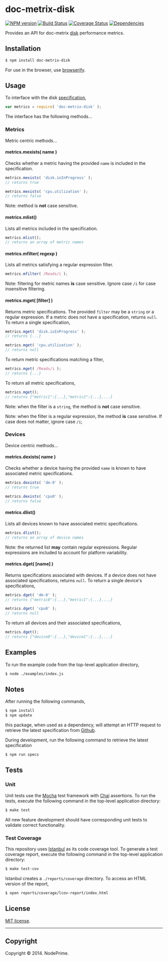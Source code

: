 doc-metrix-disk
===
[![NPM version][npm-image]][npm-url] [![Build Status][travis-image]][travis-url] [![Coverage Status][coveralls-image]][coveralls-url] [![Dependencies][dependencies-image]][dependencies-url]

Provides an API for doc-metrix [disk](https://github.com/doc-metrix/disk) performance metrics.


## Installation

``` bash
$ npm install doc-metrix-disk
```

For use in the browser, use [browserify](https://github.com/substack/node-browserify).


## Usage

To interface with the disk [specification](https://github.com/doc-metrix/disk),

``` javascript
var metrics = require( 'doc-metrix-disk' );
```

The interface has the following methods...


### Metrics

Metric centric methods...


#### metrics.mexists( name )

Checks whether a metric having the provided `name` is included in the specification.

``` javascript
metrics.mexists( 'disk.ioInProgress' );
// returns true

metrics.mexists( 'cpu.utilization' );
// returns false
```

Note: method is __not__ case sensitive.


#### metrics.mlist()

Lists all metrics included in the specification.

``` javascript
metrics.mlist();
// returns an array of metric names
```


#### metrics.mfilter( regexp )

Lists all metrics satisfying a regular expression filter.

``` javascript
metrics.mfilter( /Reads/i );
```

Note: filtering for metric names __is__ case sensitive. Ignore case `/i` for case insensitive filtering.


#### metrics.mget( [filter] )

Returns metric specifications. The provided `filter` may be a `string` or a regular expression. If a metric does not have a specification, returns `null`. To return a single specification,

``` javascript
metrics.mget( 'disk.ioInProgress' );
// returns {...}

metrics.mget( 'cpu.utilization' );
// returns null
```

To return metric specifications matching a filter,

``` javascript
metrics.mget( /Reads/i );
// returns {...}
```

To return all metric specifications,

``` javascript
metrics.mget();
// returns {"metric1":{...},"metric2":{...},...}
```

Note: when the filter is a `string`, the method is __not__ case sensitive.

Note: when the filter is a regular expression, the method __is__ case sensitive. If case does not matter, ignore case `/i`;


### Devices

Device centric methods...


#### metrics.dexists( name )

Checks whether a device having the provided `name` is known to have associated metric specifications.

``` javascript
metrics.dexists( 'dm-0' );
// returns true

metrics.dexists( 'cpu0' );
// returns false
```

#### metrics.dlist()

Lists all devices known to have associated metric specifications.

``` javascript
metrics.dlist();
// returns an array of device names
```

Note: the returned list __may__ contain regular expressions. Regular expressions are included to account for platform variability.


#### metrics.dget( [name] )

Returns specifications associated with devices. If a device does not have associated specifications, returns `null`. To return a single device's specifications,

``` javascript
metrics.dget( 'dm-0' );
// returns {"metric0":{...},"metric1":{...},...}

metrics.dget( 'cpu0' );
// returns null
```

To return all devices and their associated specifications,

``` javascript
metrics.dget();
// returns {"device0":{...},"device1":{...},...}
```



## Examples

To run the example code from the top-level application directory,

``` bash
$ node ./examples/index.js
```



## Notes

After running the following commands,

``` bash
$ npm install
$ npm update
```

this package, when used as a dependency, will attempt an HTTP request to retrieve the latest specification from [Github](https://github.com/doc-metrix/disk).

During development, run the following command to retrieve the latest specification

``` bash
$ npm run specs
```


## Tests

### Unit

Unit tests use the [Mocha](http://visionmedia.github.io/mocha) test framework with [Chai](http://chaijs.com) assertions. To run the tests, execute the following command in the top-level application directory:

``` bash
$ make test
```

All new feature development should have corresponding unit tests to validate correct functionality.


### Test Coverage

This repository uses [Istanbul](https://github.com/gotwarlost/istanbul) as its code coverage tool. To generate a test coverage report, execute the following command in the top-level application directory:

``` bash
$ make test-cov
```

Istanbul creates a `./reports/coverage` directory. To access an HTML version of the report,

``` bash
$ open reports/coverage/lcov-report/index.html
```


## License

[MIT license](http://opensource.org/licenses/MIT). 


---
## Copyright

Copyright &copy; 2014. NodePrime.


[npm-image]: http://img.shields.io/npm/v/doc-metrix-disk.svg
[npm-url]: https://npmjs.org/package/doc-metrix-disk

[travis-image]: http://img.shields.io/travis/doc-metrix/disk-node/master.svg
[travis-url]: https://travis-ci.org/doc-metrix/disk-node

[coveralls-image]: https://img.shields.io/coveralls/doc-metrix/disk-node/master.svg
[coveralls-url]: https://coveralls.io/r/doc-metrix/disk-node?branch=master

[dependencies-image]: http://img.shields.io/david/doc-metrix/disk-node.svg
[dependencies-url]: https://david-dm.org/doc-metrix/disk-node

[dev-dependencies-image]: http://img.shields.io/david/dev/doc-metrix/disk-node.svg
[dev-dependencies-url]: https://david-dm.org/dev/doc-metrix/disk-node

[github-issues-image]: http://img.shields.io/github/issues/doc-metrix/disk-node.svg
[github-issues-url]: https://github.com/doc-metrix/disk-node/issues